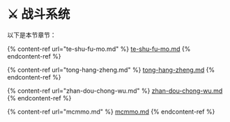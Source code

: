 # ⚔ 战斗系统

以下是本节章节：

{% content-ref url="te-shu-fu-mo.md" %}
[te-shu-fu-mo.md](te-shu-fu-mo.md)
{% endcontent-ref %}

{% content-ref url="tong-hang-zheng.md" %}
[tong-hang-zheng.md](tong-hang-zheng.md)
{% endcontent-ref %}

{% content-ref url="zhan-dou-chong-wu.md" %}
[zhan-dou-chong-wu.md](zhan-dou-chong-wu.md)
{% endcontent-ref %}

{% content-ref url="mcmmo.md" %}
[mcmmo.md](mcmmo.md)
{% endcontent-ref %}
